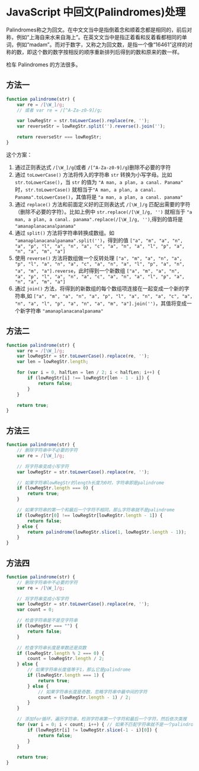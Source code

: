 JavaScript 中回文(Palindromes)处理
===

Palindromes称之为回文。在中文文当中是指倒着念和顺着念都是相同的，前后对称，例如“上海自来水来自海上”。在英文文当中是指正着看和反着看都相同的单词，例如“madam”。而对于数字，又称之为回文数，是指一个像“16461”这样的对称的数，即这个数的数字按相反的顺序重新排列后得到的数和原来的数一样。

检车 Palindromes 的方法很多。

## 方法一

```js
function palindrome(str) {
    var re = /[\W_]/g;
    // 或者 var re = /[^A-Za-z0-9]/g;

    var lowRegStr = str.toLowerCase().replace(re, '');
    var reverseStr = lowRegStr.split('').reverse().join('');

    return reverseStr === lowRegStr;
}
```

这个方案：

1. 通过正则表达式 `/[\W_]/g`(或者 `/[^A-Za-z0-9]/g`)删除不必要的字符
2. 通过 `toLowerCase()` 方法将传入的字符串 `str` 转换为小写字母。比如 `str.toLowerCase()`，当 `str` 的值为 `"A man, a plan, a canal. Panama"` 时，`str.toLowerCase()` 就相当于`"A man, a plan, a canal. Panama".toLowerCase()`，其值将是 `"a man, a plan, a canal. panama"`
3. 通过 `replace()` 方法和前面定义好的正则表达式 `/[\W_]/g` 匹配出需要的字符（删除不必要的字符）。比如上例中 `str.replace(/[\W_]/g, '')` 就相当于 `"a man, a plan, a canal. panama".replace(/[\W_]/g, '')`,得到的值将是 `"amanaplanacanalpanama"`
4. 通过 `split()` 方法将字符串转换成数组。如 `"amanaplanacanalpanama".split('')`，得到的值 `["a", "m", "a", "n", "a", "p", "l", "a", "n", "a", "c", "a", "n", "a", "l", "p", "a", "n", "a", "m", "a"]`
5. 使用 `reverse()` 方法将数组做一个反转处理 `["a", "m", "a", "n", "a", "p", "l", "a", "n", "a", "c", "a", "n", "a", "l", "p", "a", "n", "a", "m", "a"].reverse`，此时得到一个新数组 `["a", "m", "a", "n", "a", "p", "l", "a", "n", "a", "c", "a", "n", "a", "l", "p", "a", "n", "a", "m", "a"]`
6. 通过 `join()` 方法，将得到的新数组的每个数组项连接在一起变成一个新的字符串,如 `["a", "m", "a", "n", "a", "p", "l", "a", "n", "a", "c", "a", "n", "a", "l", "p", "a", "n", "a", "m", "a"].join('')`，其值将变成一个新字符串 `"amanaplanacanalpanama"`

## 方法二

```js
function palindrome(str) {
    var re = /[\W_]/g;
    var lowRegStr = str.toLowerCase().replace(re, '');
    var len = lowRegStr.length;

    for (var i = 0, halfLen = len / 2; i < halfLen; i++) {
        if (lowRegStr[i] !== lowRegStr[len - 1 - i]) {
            return false;
        }
    }

    return true;
}
```

## 方法三

```js
function palindrome(str) {
    // 删除字符串中不必要的字符
    var re = /[\W_]/g;

    // 将字符串变成小写字符
    var lowRegStr = str.toLowerCase().replace(re, '');

    // 如果字符串lowRegStr的length长度为0时，字符串即是palindrome
    if (lowRegStr.length === 0) {
        return true;
    }

    // 如果字符串的第一个和最后一个字符不相同，那么字符串就不是palindrome
    if (lowRegStr[0] !== lowRegStr[lowRegStr.length - 1]) {
        return false;
    } else {
        return palindrome(lowRegStr.slice(1, lowRegStr.length - 1));
    }
}
```

## 方法四

```js
function palindrome(str) {
    // 删除字符串中不必要的字符
    var re = /[\W_]/g;

    // 将字符串变成小写字符
    var lowRegStr = str.toLowerCase().replace(re, '');
    var count = 0;

    // 检查字符串是不是空字符串
    if (lowRegStr === "") {
        return false;
    }

    // 检查字符串长度是单数还是双数
    if (lowRegStr.length % 2 === 0) {
        count = lowRegStr.length / 2;
    } else {
        // 如果字符串长度值等于1，那么它是palindrome
        if (lowRegStr.length === 1) {
            return true;
        } else {
            // 如果字符串长度是奇数，忽略字符串中最中间的字符
            count = (lowRegStr.length - 1) / 2;
        }
    }

    // 添加for循环，遍历字符串，检测字符串第一个字符和最后一个字符，然后依次类推
    for (var i = 0; i < count; i++) { // 如果不匹配字符串就不是一个palindrome
        if (lowRegStr[i] != lowRegStr.slice(-1 - i)[0]) {
            return false;
        }
    }

    return true;
}
```
